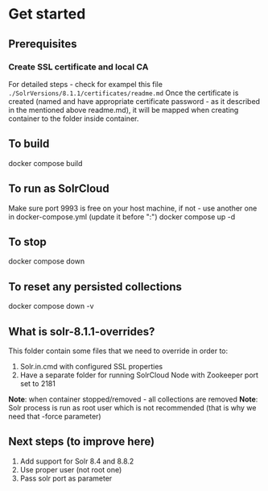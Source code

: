 # Get started

## Prerequisites

### Create SSL certificate and local CA

For detailed steps - check for exampel this file ```./SolrVersions/8.1.1/certificates/readme.md```
Once the certificate is created (named and have appropriate certificate password - as it described in the mentioned above readme.md), it will be mapped when creating container to the folder inside container.

## To build

docker compose build

## To run as SolrCloud

Make sure port 9993 is free on your host machine, if not - use another one in docker-compose.yml (update it before ":")
docker compose up -d

## To stop

docker compose down

## To reset any persisted collections

docker compose down -v

## What is solr-8.1.1-overrides?

This folder contain some files that we need to override in order to:

1. Solr.in.cmd with configured SSL properties
2. Have a separate folder for running SolrCloud Node with Zookeeper port set to 2181

**Note**: when container stopped/removed - all collections are removed
**Note**: Solr process is run as root user which is not recommended (that is why we need that -force parameter)

## Next steps (to improve here)

1. Add support for Solr 8.4 and 8.8.2
2. Use proper user (not root one)
3. Pass solr port as parameter
